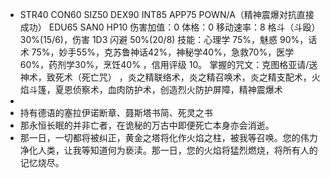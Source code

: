 - STR40 CON60 SIZ50 DEX90 INT85
  APP75 POWN/A（精神震爆对抗直接成功） EDU65 SAN0 HP10
  伤害加值：0
  体格：0
  移动速率：8
  格斗（斗殴）30%(15/6)，伤害 1D3             闪避 50%(20/8)
  技能：心理学 75%，魅惑 90%，话术 75%，妙手55%，克苏鲁神话42%，神秘学40%，急救70%，医学60%，药剂学30%，烹饪40% ，信用评级 10。
  掌握的咒文：克图格亚请/送神术，致死术（死亡咒） ，炎之精联络术，炎之精召唤术，炎之精支配术，火焰斗篷，夏恩侦察术，血肉防护术，创造烈火防护屏障，精神震爆术
-
- 持有德语的塞拉伊诺断章、聂斯塔书简、死灵之书
- 那永恒长眠的并非亡者，在诡秘的万古中即便死亡本身亦会消逝。
- 那一日，一切都将被纠正，黄金之塔将化作火焰之柱，被我等召唤。您的伟力净化人类，让我等知道何为亵渎。那一日，您的火焰将猛烈燃烧，将所有人的记忆烧尽。